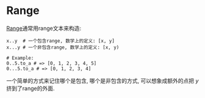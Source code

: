 # Range

[Range](http://crystal-lang.org/api/Range.html)通常用range文本来构造:

```crystal
x..y  # 一个包含range, 数学上的定义: [x, y]
x...y # 一个非包含range, 数学上的定义: [x, y)

# Example:
0..5.to_a # => [0, 1, 2, 3, 4, 5]
0...5.to_a # => [0, 1, 2, 3, 4]
```

一个简单的方式来记住哪个是包含, 哪个是非包含的方式, 可以想象成额外的点把 *y* 挤到了range的外面.
